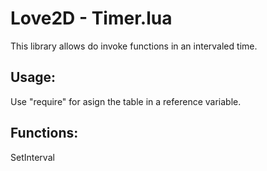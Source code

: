 # Love2D - Timer.lua
This library allows do invoke functions in an intervaled time.

## Usage:
Use "require" for asign the table in a reference variable.

## Functions:
SetInterval 